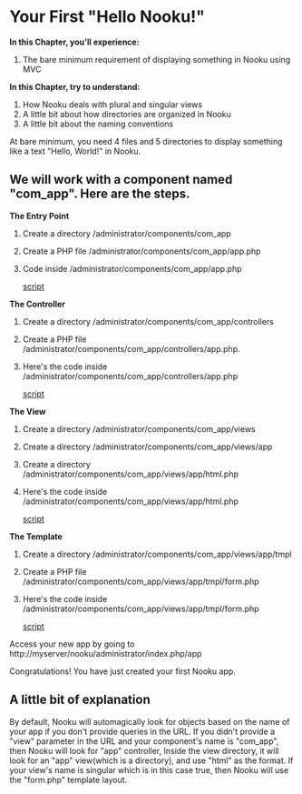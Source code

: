 Your First "Hello Nooku!"
=========================

**In this Chapter, you'll experience:**

1. The bare minimum requirement of displaying something in Nooku using MVC

**In this Chapter, try to understand:**

1. How Nooku deals with plural and singular views
2. A little bit about how directories are organized in Nooku
3. A little bit about the naming conventions

At bare minimum, you need 4 files and 5 directories to display something like a text "Hello, World!" in Nooku.

We will work with a component named "com_app". Here are the steps.
------------------------------------------------------------------

**The Entry Point**

1.  Create a directory /administrator/components/com_app
2.  Create a PHP file /administrator/components/com_app/app.php
3.  Code inside /administrator/components/com_app/app.php

    [script](http://gist-it.appspot.com/github/raeldc/com_app/blob/chapter-1a/code/administrator/components/com_app/app.php)

**The Controller**

1. Create a directory /administrator/components/com_app/controllers
2. Create a PHP file /administrator/components/com_app/controllers/app.php.
3. Here's the code inside /administrator/components/com_app/controllers/app.php
    
    [script](http://gist-it.appspot.com/github/raeldc/com_app/blob/chapter-1a/code/administrator/components/com_app/app.php)

**The View**

1. Create a directory /administrator/components/com_app/views
2. Create a directory /administrator/components/com_app/views/app
3. Create a directory /administrator/components/com_app/views/app/html.php
4. Here's the code inside /administrator/components/com_app/views/app/html.php

    [script](#)

**The Template**

1. Create a directory /administrator/components/com_app/views/app/tmpl
2. Create a PHP file /administrator/components/com_app/views/app/tmpl/form.php
3. Here's the code inside /administrator/components/com_app/views/app/tmpl/form.php

    [script](#)

Access your new app by going to http://myserver/nooku/administrator/index.php/app

Congratulations! You have just created your first Nooku app. 

A little bit of explanation
---------------------------
By default, Nooku will automagically look for objects based on the name of your app if you don't provide queries in the URL. If you didn't provide a "view" parameter in the URL and your component's name is "com_app", then Nooku will look for "app" controller, Inside the view directory, it will look for an "app" view(which is a directory), and use "html" as the format. If your view's name is singular which is in this case true, then Nooku will use the "form.php" template layout.

